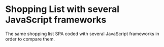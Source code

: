 # Shopping List with several JavaScript frameworks

The same shopping list SPA coded with several JavaScript frameworks in order to compare them.